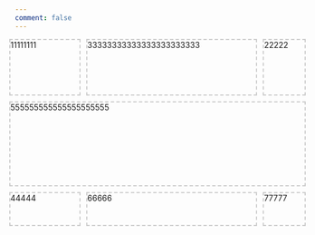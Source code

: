```yaml
---
comment: false
---
```


<style type="text/css">
.grid-container {
  display: grid;
  grid-template-columns: 25% 60% 15%;
  grid-template-rows: 100px 150px 60px;
  grid-template-areas: 'a b c'
                       'd d d'
                       'g . .';
  grid-gap: 10px 10px;
  justify-content: center;
}
.grid-item {
  border: 2px dashed #ccc;
}
.grid-item3 {
  grid-area: b;
  grid-column-start: 2;
  grid-column-end: 3;
  grid-row-start: 1;
  grid-row-end: 2;
}
.grid-item5 {
  grid-column-start: 2;
  grid-column-end: 3;
  grid-row-start: 1;
  grid-row-end: 2;
  grid-area: d;
}
</style>

<div class="grid-container">
    <span class="grid-item1 grid-item">11111111</span>
    <span class="grid-item2 grid-item">22222</span>
    <span class="grid-item3 grid-item">33333333333333333333333</span>
    <span class="grid-item4 grid-item">44444</span>
    <span class="grid-item5 grid-item">555555555555555555555</span>
    <span class="grid-item6 grid-item">66666</span>
    <span class="grid-item7 grid-item">77777</span>
</div>
